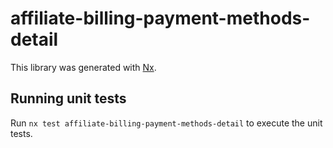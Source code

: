 # affiliate-billing-payment-methods-detail

This library was generated with [Nx](https://nx.dev).

## Running unit tests

Run `nx test affiliate-billing-payment-methods-detail` to execute the unit tests.
